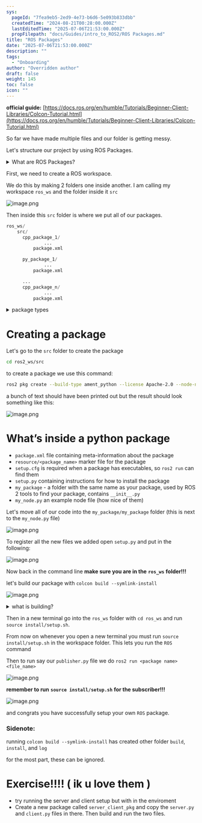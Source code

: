 ```yaml
---
sys:
  pageId: "7fea9eb5-2ed9-4e73-b6d6-5e093b833dbb"
  createdTime: "2024-08-21T00:28:00.000Z"
  lastEditedTime: "2025-07-06T21:53:00.000Z"
  propFilepath: "docs/Guides/intro_to_ROS2/ROS Packages.md"
title: "ROS Packages"
date: "2025-07-06T21:53:00.000Z"
description: ""
tags:
  - "Onboarding"
author: "Overridden author"
draft: false
weight: 145
toc: false
icon: ""
---
```


**official guide:** [https://docs.ros.org/en/humble/Tutorials/Beginner-Client-Libraries/Colcon-Tutorial.html](https://docs.ros.org/en/humble/Tutorials/Beginner-Client-Libraries/Colcon-Tutorial.html)

So far we have made multiple files and our folder is getting messy.

Let's structure our project by using ROS Packages.

<details>
      <summary>What are ROS Packages?</summary>
      ROS Packages are, as the name implies, packages of code that are highly sharable between ROS developers.
  </details>

First, we need to create a ROS workspace.

We do this by making 2 folders one inside another. I am calling my workspace `ros_ws` and the folder inside it `src`

![image.png](https://prod-files-secure.s3.us-west-2.amazonaws.com/d518164a-d88e-44d1-a4ee-3adb3bd8bce0/70706947-fd18-4537-a67b-e12946812d31/image.png?X-Amz-Algorithm=AWS4-HMAC-SHA256&X-Amz-Content-Sha256=UNSIGNED-PAYLOAD&X-Amz-Credential=ASIAZI2LB466446DOSNN%2F20250805%2Fus-west-2%2Fs3%2Faws4_request&X-Amz-Date=20250805T170930Z&X-Amz-Expires=3600&X-Amz-Security-Token=IQoJb3JpZ2luX2VjECgaCXVzLXdlc3QtMiJHMEUCIQCLKHgsR%2FYBDVluukIUlqIxEtNaCjNpC7sNX3AIBjJh5QIgd26QOtSIATErGVeXbolzPLJpIjONA5EihE%2Brrn8tdxcq%2FwMIYRAAGgw2Mzc0MjMxODM4MDUiDKLm2sY1dspfH5QVnyrcA2SSy18N4DWaDHR9wzktGArUMejWw6DOEWsPIUb51RfHQH41LDcDXMwXmGdWfeEz%2B0C%2Bh4y8MB0YhHVHCUX2iUva%2FqSSzxWnZMs83Jh9vSsnC5J5VD6a7OBY0jYHyQYWkqYeqFmieAXMrTLW4nNgAhALAqkPT8%2B4TvEQgpaQ7vsWmhgCnLvwgcA4oBf30qHK2ZGV3SvPs1IVfwisZEUQrZLNMRk3Pa1kCRkM0Mh%2FBwA3lXgKmhtxv9hL6LcX55q%2Fr26BY8lkgQJjdc%2Bs2vJsDyeo1BGP3g7QSIwQ6THSaqT9PrSFKrP0VJVjiSrudkgumk52p2Tc32l9Z65ZYSsRtjy%2FNfya0xuQRCr1fnsCpvZcb4quvBVBEal2lja%2BjTXbEV4xlBHN9ZlFM7e83rgQuROGlWpuaS2ud1xAGU5qUmd%2BtRaPTDBX1mIMpX506n6Yz%2BDcBtm8RO1O%2FWMQfeZjw3t6A4dnMHHd5uhw3w8SsPxOIbBENZhdalUy3cfeeaGY5bluRZjt5i%2FX2xVSAg11P6%2FX73Rh8QinpTM9%2FRb8zkSKTBVQfZyz%2Bj9YAbNokY1%2BH952hlev2fyy4mzxyipmfxgXqQARrMsk8n8boGJNS98pO6Sa2O0U%2FAtBPj7ZMIPMyMQGOqUBidRwu9UN4Ya7R2msmc1L4dN%2Fn3mZ7vTYjEHQj%2FExaynT2Ub8msd3H9pW9yfM4x%2F35G5H4w2u2XSAcxEnqr7vyLje36Qv7Gqm9WLFz5ekrUryM0pn%2BVuwK2Uuo3SdRylaC%2BVeArpGRe3XkHgy5k%2FWa1%2BFXjSEPyyiRDT3Belxy5TDYBdZHt7oP%2BSzinRU5y%2Bh%2FmtCJoZiMm1YfCtPX3ZfFcjwrd6v&X-Amz-Signature=6072ba05160f028866421cfbde6fbe36a9764c8a633dcf4fa4877c752e3477cc&X-Amz-SignedHeaders=host&x-amz-checksum-mode=ENABLED&x-id=GetObject)

Then inside this `src` folder is where we put all of our packages.

```python
ros_ws/
    src/
      cpp_package_1/
		      ...
          package.xml

      py_package_1/
		      ...
          package.xml

      ...
      cpp_package_n/
		      ...
          package.xml

```

<details>

<summary>package types</summary>

packages can be either `C++` or python.

the intern file structure is different for each but for this guide we will stick to creating python packages

</details>

# Creating a package

Let's go to the `src` folder to create the package

```bash
cd ros2_ws/src
```

to create a package we use this command:

```bash
ros2 pkg create --build-type ament_python --license Apache-2.0 --node-name my_node my_package
```

a bunch of text should have been printed out but the result should look something like this:

![image.png](https://prod-files-secure.s3.us-west-2.amazonaws.com/d518164a-d88e-44d1-a4ee-3adb3bd8bce0/e6cf1e3f-8512-4a3e-b131-079f800bf3e8/image.png?X-Amz-Algorithm=AWS4-HMAC-SHA256&X-Amz-Content-Sha256=UNSIGNED-PAYLOAD&X-Amz-Credential=ASIAZI2LB466446DOSNN%2F20250805%2Fus-west-2%2Fs3%2Faws4_request&X-Amz-Date=20250805T170930Z&X-Amz-Expires=3600&X-Amz-Security-Token=IQoJb3JpZ2luX2VjECgaCXVzLXdlc3QtMiJHMEUCIQCLKHgsR%2FYBDVluukIUlqIxEtNaCjNpC7sNX3AIBjJh5QIgd26QOtSIATErGVeXbolzPLJpIjONA5EihE%2Brrn8tdxcq%2FwMIYRAAGgw2Mzc0MjMxODM4MDUiDKLm2sY1dspfH5QVnyrcA2SSy18N4DWaDHR9wzktGArUMejWw6DOEWsPIUb51RfHQH41LDcDXMwXmGdWfeEz%2B0C%2Bh4y8MB0YhHVHCUX2iUva%2FqSSzxWnZMs83Jh9vSsnC5J5VD6a7OBY0jYHyQYWkqYeqFmieAXMrTLW4nNgAhALAqkPT8%2B4TvEQgpaQ7vsWmhgCnLvwgcA4oBf30qHK2ZGV3SvPs1IVfwisZEUQrZLNMRk3Pa1kCRkM0Mh%2FBwA3lXgKmhtxv9hL6LcX55q%2Fr26BY8lkgQJjdc%2Bs2vJsDyeo1BGP3g7QSIwQ6THSaqT9PrSFKrP0VJVjiSrudkgumk52p2Tc32l9Z65ZYSsRtjy%2FNfya0xuQRCr1fnsCpvZcb4quvBVBEal2lja%2BjTXbEV4xlBHN9ZlFM7e83rgQuROGlWpuaS2ud1xAGU5qUmd%2BtRaPTDBX1mIMpX506n6Yz%2BDcBtm8RO1O%2FWMQfeZjw3t6A4dnMHHd5uhw3w8SsPxOIbBENZhdalUy3cfeeaGY5bluRZjt5i%2FX2xVSAg11P6%2FX73Rh8QinpTM9%2FRb8zkSKTBVQfZyz%2Bj9YAbNokY1%2BH952hlev2fyy4mzxyipmfxgXqQARrMsk8n8boGJNS98pO6Sa2O0U%2FAtBPj7ZMIPMyMQGOqUBidRwu9UN4Ya7R2msmc1L4dN%2Fn3mZ7vTYjEHQj%2FExaynT2Ub8msd3H9pW9yfM4x%2F35G5H4w2u2XSAcxEnqr7vyLje36Qv7Gqm9WLFz5ekrUryM0pn%2BVuwK2Uuo3SdRylaC%2BVeArpGRe3XkHgy5k%2FWa1%2BFXjSEPyyiRDT3Belxy5TDYBdZHt7oP%2BSzinRU5y%2Bh%2FmtCJoZiMm1YfCtPX3ZfFcjwrd6v&X-Amz-Signature=368fdf1299dbf63f9f0a2db0f011c3cc9939327ca30c0ef5e840a992efe1a58a&X-Amz-SignedHeaders=host&x-amz-checksum-mode=ENABLED&x-id=GetObject)

# What’s inside a python package

- `package.xml` file containing meta-information about the package
- `resource/<package_name>` marker file for the package
- `setup.cfg` is required when a package has executables, so `ros2 run` can find them
- `setup.py` containing instructions for how to install the package
- `my_package` - a folder with the same name as your package, used by ROS 2 tools to find your package, contains `__init__.py`
- `my_node.py` an example node file (how nice of them)

Let's move all of our code into the `my_package/my_package` folder (this is next to the `my_node.py` file)

![image.png](https://prod-files-secure.s3.us-west-2.amazonaws.com/d518164a-d88e-44d1-a4ee-3adb3bd8bce0/9ce58f11-0da9-4d3e-b86d-506a9685d378/image.png?X-Amz-Algorithm=AWS4-HMAC-SHA256&X-Amz-Content-Sha256=UNSIGNED-PAYLOAD&X-Amz-Credential=ASIAZI2LB466446DOSNN%2F20250805%2Fus-west-2%2Fs3%2Faws4_request&X-Amz-Date=20250805T170930Z&X-Amz-Expires=3600&X-Amz-Security-Token=IQoJb3JpZ2luX2VjECgaCXVzLXdlc3QtMiJHMEUCIQCLKHgsR%2FYBDVluukIUlqIxEtNaCjNpC7sNX3AIBjJh5QIgd26QOtSIATErGVeXbolzPLJpIjONA5EihE%2Brrn8tdxcq%2FwMIYRAAGgw2Mzc0MjMxODM4MDUiDKLm2sY1dspfH5QVnyrcA2SSy18N4DWaDHR9wzktGArUMejWw6DOEWsPIUb51RfHQH41LDcDXMwXmGdWfeEz%2B0C%2Bh4y8MB0YhHVHCUX2iUva%2FqSSzxWnZMs83Jh9vSsnC5J5VD6a7OBY0jYHyQYWkqYeqFmieAXMrTLW4nNgAhALAqkPT8%2B4TvEQgpaQ7vsWmhgCnLvwgcA4oBf30qHK2ZGV3SvPs1IVfwisZEUQrZLNMRk3Pa1kCRkM0Mh%2FBwA3lXgKmhtxv9hL6LcX55q%2Fr26BY8lkgQJjdc%2Bs2vJsDyeo1BGP3g7QSIwQ6THSaqT9PrSFKrP0VJVjiSrudkgumk52p2Tc32l9Z65ZYSsRtjy%2FNfya0xuQRCr1fnsCpvZcb4quvBVBEal2lja%2BjTXbEV4xlBHN9ZlFM7e83rgQuROGlWpuaS2ud1xAGU5qUmd%2BtRaPTDBX1mIMpX506n6Yz%2BDcBtm8RO1O%2FWMQfeZjw3t6A4dnMHHd5uhw3w8SsPxOIbBENZhdalUy3cfeeaGY5bluRZjt5i%2FX2xVSAg11P6%2FX73Rh8QinpTM9%2FRb8zkSKTBVQfZyz%2Bj9YAbNokY1%2BH952hlev2fyy4mzxyipmfxgXqQARrMsk8n8boGJNS98pO6Sa2O0U%2FAtBPj7ZMIPMyMQGOqUBidRwu9UN4Ya7R2msmc1L4dN%2Fn3mZ7vTYjEHQj%2FExaynT2Ub8msd3H9pW9yfM4x%2F35G5H4w2u2XSAcxEnqr7vyLje36Qv7Gqm9WLFz5ekrUryM0pn%2BVuwK2Uuo3SdRylaC%2BVeArpGRe3XkHgy5k%2FWa1%2BFXjSEPyyiRDT3Belxy5TDYBdZHt7oP%2BSzinRU5y%2Bh%2FmtCJoZiMm1YfCtPX3ZfFcjwrd6v&X-Amz-Signature=4a3ebbde7acb4a477f10cf5178ba5a7167e73c47c48b430183eabbc3f3b059eb&X-Amz-SignedHeaders=host&x-amz-checksum-mode=ENABLED&x-id=GetObject)

To register all the new files we added open `setup.py` and put in the following:

![image.png](https://prod-files-secure.s3.us-west-2.amazonaws.com/d518164a-d88e-44d1-a4ee-3adb3bd8bce0/1cd7c262-4cae-4496-9d75-c178537d24a2/image.png?X-Amz-Algorithm=AWS4-HMAC-SHA256&X-Amz-Content-Sha256=UNSIGNED-PAYLOAD&X-Amz-Credential=ASIAZI2LB466446DOSNN%2F20250805%2Fus-west-2%2Fs3%2Faws4_request&X-Amz-Date=20250805T170930Z&X-Amz-Expires=3600&X-Amz-Security-Token=IQoJb3JpZ2luX2VjECgaCXVzLXdlc3QtMiJHMEUCIQCLKHgsR%2FYBDVluukIUlqIxEtNaCjNpC7sNX3AIBjJh5QIgd26QOtSIATErGVeXbolzPLJpIjONA5EihE%2Brrn8tdxcq%2FwMIYRAAGgw2Mzc0MjMxODM4MDUiDKLm2sY1dspfH5QVnyrcA2SSy18N4DWaDHR9wzktGArUMejWw6DOEWsPIUb51RfHQH41LDcDXMwXmGdWfeEz%2B0C%2Bh4y8MB0YhHVHCUX2iUva%2FqSSzxWnZMs83Jh9vSsnC5J5VD6a7OBY0jYHyQYWkqYeqFmieAXMrTLW4nNgAhALAqkPT8%2B4TvEQgpaQ7vsWmhgCnLvwgcA4oBf30qHK2ZGV3SvPs1IVfwisZEUQrZLNMRk3Pa1kCRkM0Mh%2FBwA3lXgKmhtxv9hL6LcX55q%2Fr26BY8lkgQJjdc%2Bs2vJsDyeo1BGP3g7QSIwQ6THSaqT9PrSFKrP0VJVjiSrudkgumk52p2Tc32l9Z65ZYSsRtjy%2FNfya0xuQRCr1fnsCpvZcb4quvBVBEal2lja%2BjTXbEV4xlBHN9ZlFM7e83rgQuROGlWpuaS2ud1xAGU5qUmd%2BtRaPTDBX1mIMpX506n6Yz%2BDcBtm8RO1O%2FWMQfeZjw3t6A4dnMHHd5uhw3w8SsPxOIbBENZhdalUy3cfeeaGY5bluRZjt5i%2FX2xVSAg11P6%2FX73Rh8QinpTM9%2FRb8zkSKTBVQfZyz%2Bj9YAbNokY1%2BH952hlev2fyy4mzxyipmfxgXqQARrMsk8n8boGJNS98pO6Sa2O0U%2FAtBPj7ZMIPMyMQGOqUBidRwu9UN4Ya7R2msmc1L4dN%2Fn3mZ7vTYjEHQj%2FExaynT2Ub8msd3H9pW9yfM4x%2F35G5H4w2u2XSAcxEnqr7vyLje36Qv7Gqm9WLFz5ekrUryM0pn%2BVuwK2Uuo3SdRylaC%2BVeArpGRe3XkHgy5k%2FWa1%2BFXjSEPyyiRDT3Belxy5TDYBdZHt7oP%2BSzinRU5y%2Bh%2FmtCJoZiMm1YfCtPX3ZfFcjwrd6v&X-Amz-Signature=9be1f5c229202187cacbbaf79e315909b86395c827972921b652c027dd14ac9a&X-Amz-SignedHeaders=host&x-amz-checksum-mode=ENABLED&x-id=GetObject)

Now back in the command line **make sure you are in the** **`ros_ws`** **folder!!!**

let's build our package with `colcon build --symlink-install`

![image.png](https://prod-files-secure.s3.us-west-2.amazonaws.com/d518164a-d88e-44d1-a4ee-3adb3bd8bce0/2f2a0d27-b173-48fd-b189-5f5c0ce65619/image.png?X-Amz-Algorithm=AWS4-HMAC-SHA256&X-Amz-Content-Sha256=UNSIGNED-PAYLOAD&X-Amz-Credential=ASIAZI2LB466446DOSNN%2F20250805%2Fus-west-2%2Fs3%2Faws4_request&X-Amz-Date=20250805T170930Z&X-Amz-Expires=3600&X-Amz-Security-Token=IQoJb3JpZ2luX2VjECgaCXVzLXdlc3QtMiJHMEUCIQCLKHgsR%2FYBDVluukIUlqIxEtNaCjNpC7sNX3AIBjJh5QIgd26QOtSIATErGVeXbolzPLJpIjONA5EihE%2Brrn8tdxcq%2FwMIYRAAGgw2Mzc0MjMxODM4MDUiDKLm2sY1dspfH5QVnyrcA2SSy18N4DWaDHR9wzktGArUMejWw6DOEWsPIUb51RfHQH41LDcDXMwXmGdWfeEz%2B0C%2Bh4y8MB0YhHVHCUX2iUva%2FqSSzxWnZMs83Jh9vSsnC5J5VD6a7OBY0jYHyQYWkqYeqFmieAXMrTLW4nNgAhALAqkPT8%2B4TvEQgpaQ7vsWmhgCnLvwgcA4oBf30qHK2ZGV3SvPs1IVfwisZEUQrZLNMRk3Pa1kCRkM0Mh%2FBwA3lXgKmhtxv9hL6LcX55q%2Fr26BY8lkgQJjdc%2Bs2vJsDyeo1BGP3g7QSIwQ6THSaqT9PrSFKrP0VJVjiSrudkgumk52p2Tc32l9Z65ZYSsRtjy%2FNfya0xuQRCr1fnsCpvZcb4quvBVBEal2lja%2BjTXbEV4xlBHN9ZlFM7e83rgQuROGlWpuaS2ud1xAGU5qUmd%2BtRaPTDBX1mIMpX506n6Yz%2BDcBtm8RO1O%2FWMQfeZjw3t6A4dnMHHd5uhw3w8SsPxOIbBENZhdalUy3cfeeaGY5bluRZjt5i%2FX2xVSAg11P6%2FX73Rh8QinpTM9%2FRb8zkSKTBVQfZyz%2Bj9YAbNokY1%2BH952hlev2fyy4mzxyipmfxgXqQARrMsk8n8boGJNS98pO6Sa2O0U%2FAtBPj7ZMIPMyMQGOqUBidRwu9UN4Ya7R2msmc1L4dN%2Fn3mZ7vTYjEHQj%2FExaynT2Ub8msd3H9pW9yfM4x%2F35G5H4w2u2XSAcxEnqr7vyLje36Qv7Gqm9WLFz5ekrUryM0pn%2BVuwK2Uuo3SdRylaC%2BVeArpGRe3XkHgy5k%2FWa1%2BFXjSEPyyiRDT3Belxy5TDYBdZHt7oP%2BSzinRU5y%2Bh%2FmtCJoZiMm1YfCtPX3ZfFcjwrd6v&X-Amz-Signature=3ffca2bd957228a626f3f46b884ddb2491d48f8477e926c47bcdeb9fcb7673bc&X-Amz-SignedHeaders=host&x-amz-checksum-mode=ENABLED&x-id=GetObject)

<details>

<summary>what is building?</summary>

if you are a CS major at Rose-Hulman you will learn the answer to this in CSSE132

but TLDR; is it combines all the code files into one program that can be run easily 

</details>

Then in a new terminal go into the `ros_ws` folder with `cd ros_ws` and run `source install/setup.sh`. 

From now on whenever you open a new terminal you must run `source install/setup.sh` in the workspace folder. This lets you run the `ROS` command

Then to run say our `publisher.py` file we do `ros2 run <package name> <file_name>`

![image.png](https://prod-files-secure.s3.us-west-2.amazonaws.com/d518164a-d88e-44d1-a4ee-3adb3bd8bce0/4f4b1219-3a44-4632-aa0a-ce3471699f59/image.png?X-Amz-Algorithm=AWS4-HMAC-SHA256&X-Amz-Content-Sha256=UNSIGNED-PAYLOAD&X-Amz-Credential=ASIAZI2LB466446DOSNN%2F20250805%2Fus-west-2%2Fs3%2Faws4_request&X-Amz-Date=20250805T170930Z&X-Amz-Expires=3600&X-Amz-Security-Token=IQoJb3JpZ2luX2VjECgaCXVzLXdlc3QtMiJHMEUCIQCLKHgsR%2FYBDVluukIUlqIxEtNaCjNpC7sNX3AIBjJh5QIgd26QOtSIATErGVeXbolzPLJpIjONA5EihE%2Brrn8tdxcq%2FwMIYRAAGgw2Mzc0MjMxODM4MDUiDKLm2sY1dspfH5QVnyrcA2SSy18N4DWaDHR9wzktGArUMejWw6DOEWsPIUb51RfHQH41LDcDXMwXmGdWfeEz%2B0C%2Bh4y8MB0YhHVHCUX2iUva%2FqSSzxWnZMs83Jh9vSsnC5J5VD6a7OBY0jYHyQYWkqYeqFmieAXMrTLW4nNgAhALAqkPT8%2B4TvEQgpaQ7vsWmhgCnLvwgcA4oBf30qHK2ZGV3SvPs1IVfwisZEUQrZLNMRk3Pa1kCRkM0Mh%2FBwA3lXgKmhtxv9hL6LcX55q%2Fr26BY8lkgQJjdc%2Bs2vJsDyeo1BGP3g7QSIwQ6THSaqT9PrSFKrP0VJVjiSrudkgumk52p2Tc32l9Z65ZYSsRtjy%2FNfya0xuQRCr1fnsCpvZcb4quvBVBEal2lja%2BjTXbEV4xlBHN9ZlFM7e83rgQuROGlWpuaS2ud1xAGU5qUmd%2BtRaPTDBX1mIMpX506n6Yz%2BDcBtm8RO1O%2FWMQfeZjw3t6A4dnMHHd5uhw3w8SsPxOIbBENZhdalUy3cfeeaGY5bluRZjt5i%2FX2xVSAg11P6%2FX73Rh8QinpTM9%2FRb8zkSKTBVQfZyz%2Bj9YAbNokY1%2BH952hlev2fyy4mzxyipmfxgXqQARrMsk8n8boGJNS98pO6Sa2O0U%2FAtBPj7ZMIPMyMQGOqUBidRwu9UN4Ya7R2msmc1L4dN%2Fn3mZ7vTYjEHQj%2FExaynT2Ub8msd3H9pW9yfM4x%2F35G5H4w2u2XSAcxEnqr7vyLje36Qv7Gqm9WLFz5ekrUryM0pn%2BVuwK2Uuo3SdRylaC%2BVeArpGRe3XkHgy5k%2FWa1%2BFXjSEPyyiRDT3Belxy5TDYBdZHt7oP%2BSzinRU5y%2Bh%2FmtCJoZiMm1YfCtPX3ZfFcjwrd6v&X-Amz-Signature=583c9c1828b14cdd5b80e590dad14f9121a7c7c8c8a1c881a5342a311fcce47b&X-Amz-SignedHeaders=host&x-amz-checksum-mode=ENABLED&x-id=GetObject)

**remember to run** **`source install/setup.sh`** **for the subscriber!!!**

![image.png](https://prod-files-secure.s3.us-west-2.amazonaws.com/d518164a-d88e-44d1-a4ee-3adb3bd8bce0/02121119-dad4-49ec-8356-c956108b4243/image.png?X-Amz-Algorithm=AWS4-HMAC-SHA256&X-Amz-Content-Sha256=UNSIGNED-PAYLOAD&X-Amz-Credential=ASIAZI2LB466446DOSNN%2F20250805%2Fus-west-2%2Fs3%2Faws4_request&X-Amz-Date=20250805T170930Z&X-Amz-Expires=3600&X-Amz-Security-Token=IQoJb3JpZ2luX2VjECgaCXVzLXdlc3QtMiJHMEUCIQCLKHgsR%2FYBDVluukIUlqIxEtNaCjNpC7sNX3AIBjJh5QIgd26QOtSIATErGVeXbolzPLJpIjONA5EihE%2Brrn8tdxcq%2FwMIYRAAGgw2Mzc0MjMxODM4MDUiDKLm2sY1dspfH5QVnyrcA2SSy18N4DWaDHR9wzktGArUMejWw6DOEWsPIUb51RfHQH41LDcDXMwXmGdWfeEz%2B0C%2Bh4y8MB0YhHVHCUX2iUva%2FqSSzxWnZMs83Jh9vSsnC5J5VD6a7OBY0jYHyQYWkqYeqFmieAXMrTLW4nNgAhALAqkPT8%2B4TvEQgpaQ7vsWmhgCnLvwgcA4oBf30qHK2ZGV3SvPs1IVfwisZEUQrZLNMRk3Pa1kCRkM0Mh%2FBwA3lXgKmhtxv9hL6LcX55q%2Fr26BY8lkgQJjdc%2Bs2vJsDyeo1BGP3g7QSIwQ6THSaqT9PrSFKrP0VJVjiSrudkgumk52p2Tc32l9Z65ZYSsRtjy%2FNfya0xuQRCr1fnsCpvZcb4quvBVBEal2lja%2BjTXbEV4xlBHN9ZlFM7e83rgQuROGlWpuaS2ud1xAGU5qUmd%2BtRaPTDBX1mIMpX506n6Yz%2BDcBtm8RO1O%2FWMQfeZjw3t6A4dnMHHd5uhw3w8SsPxOIbBENZhdalUy3cfeeaGY5bluRZjt5i%2FX2xVSAg11P6%2FX73Rh8QinpTM9%2FRb8zkSKTBVQfZyz%2Bj9YAbNokY1%2BH952hlev2fyy4mzxyipmfxgXqQARrMsk8n8boGJNS98pO6Sa2O0U%2FAtBPj7ZMIPMyMQGOqUBidRwu9UN4Ya7R2msmc1L4dN%2Fn3mZ7vTYjEHQj%2FExaynT2Ub8msd3H9pW9yfM4x%2F35G5H4w2u2XSAcxEnqr7vyLje36Qv7Gqm9WLFz5ekrUryM0pn%2BVuwK2Uuo3SdRylaC%2BVeArpGRe3XkHgy5k%2FWa1%2BFXjSEPyyiRDT3Belxy5TDYBdZHt7oP%2BSzinRU5y%2Bh%2FmtCJoZiMm1YfCtPX3ZfFcjwrd6v&X-Amz-Signature=4f1da5ed52313324b386e9fd9a3122222668a822ea4fd7c76b7ce351c6a4940b&X-Amz-SignedHeaders=host&x-amz-checksum-mode=ENABLED&x-id=GetObject)

and congrats you have successfully setup your own `ROS` package.

### Sidenote:

running `colcon build --symlink-install` has created other folder `build`, `install`, and `log`

for the most part, these can be ignored.

# Exercise!!!! ( ik u love them )

- try running the server and client setup but with in the enviroment
- Create a new package called `server_client_pkg` and copy the `server.py` and `client.py` files in there. Then build and run the two files.
